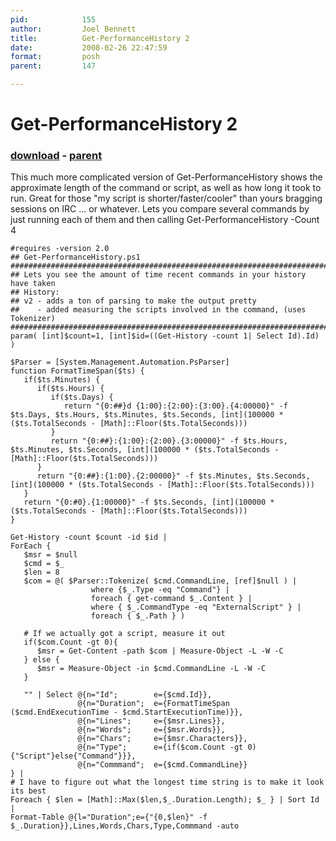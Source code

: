 ```yaml
---
pid:            155
author:         Joel Bennett
title:          Get-PerformanceHistory 2
date:           2008-02-26 22:47:59
format:         posh
parent:         147

---
```


# Get-PerformanceHistory 2

### [download](Scripts\155.ps1) - [parent](Scripts\147.md)

This much more complicated version of Get-PerformanceHistory shows the approximate length of the command or script, as well as how long it took to run.  Great for those "my script is shorter/faster/cooler" than yours bragging sessions on IRC ... or whatever. Lets you compare several commands by just running each of them and then calling Get-PerformanceHistory -Count 4 

```posh
#requires -version 2.0
## Get-PerformanceHistory.ps1
##############################################################################################################
## Lets you see the amount of time recent commands in your history have taken
## History:
## v2 - adds a ton of parsing to make the output pretty
##    - added measuring the scripts involved in the command, (uses Tokenizer)
##############################################################################################################
param( [int]$count=1, [int]$id=((Get-History -count 1| Select Id).Id) )

$Parser = [System.Management.Automation.PsParser]
function FormatTimeSpan($ts) {
   if($ts.Minutes) {
      if($ts.Hours) {
         if($ts.Days) {
            return "{0:##}d {1:00}:{2:00}:{3:00}.{4:00000}" -f $ts.Days, $ts.Hours, $ts.Minutes, $ts.Seconds, [int](100000 * ($ts.TotalSeconds - [Math]::Floor($ts.TotalSeconds)))
         }
         return "{0:##}:{1:00}:{2:00}.{3:00000}" -f $ts.Hours, $ts.Minutes, $ts.Seconds, [int](100000 * ($ts.TotalSeconds - [Math]::Floor($ts.TotalSeconds)))
      }
      return "{0:##}:{1:00}.{2:00000}" -f $ts.Minutes, $ts.Seconds, [int](100000 * ($ts.TotalSeconds - [Math]::Floor($ts.TotalSeconds)))
   }
   return "{0:#0}.{1:00000}" -f $ts.Seconds, [int](100000 * ($ts.TotalSeconds - [Math]::Floor($ts.TotalSeconds)))
}

Get-History -count $count -id $id | 
ForEach {
   $msr = $null
   $cmd = $_
   $len = 8
   $com = @( $Parser::Tokenize( $cmd.CommandLine, [ref]$null ) | 
                  where {$_.Type -eq "Command"} | 
                  foreach { get-command $_.Content } | 
                  where { $_.CommandType -eq "ExternalScript" } |
                  foreach { $_.Path } )

   # If we actually got a script, measure it out
   if($com.Count -gt 0){
      $msr = Get-Content -path $com | Measure-Object -L -W -C
   } else {
      $msr = Measure-Object -in $cmd.CommandLine -L -W -C
   }
   
   "" | Select @{n="Id";        e={$cmd.Id}},
               @{n="Duration";  e={FormatTimeSpan ($cmd.EndExecutionTime - $cmd.StartExecutionTime)}},
               @{n="Lines";     e={$msr.Lines}},
               @{n="Words";     e={$msr.Words}},
               @{n="Chars";     e={$msr.Characters}},
               @{n="Type";      e={if($com.Count -gt 0){"Script"}else{"Command"}}},
               @{n="Commmand";  e={$cmd.CommandLine}}
} | 
# I have to figure out what the longest time string is to make it look its best
Foreach { $len = [Math]::Max($len,$_.Duration.Length); $_ } | Sort Id |
Format-Table @{l="Duration";e={"{0,$len}" -f $_.Duration}},Lines,Words,Chars,Type,Commmand -auto


```
